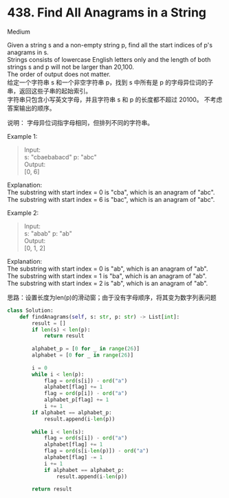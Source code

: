 # 438. Find All Anagrams in a String
Medium

Given a string s and a non-empty string p, find all the start indices of p's anagrams in s.  
Strings consists of lowercase English letters only and the length of both strings s and p will not be larger than 20,100.   
The order of output does not matter.  
给定一个字符串 s 和一个非空字符串 p，找到 s 中所有是 p 的字母异位词的子串，返回这些子串的起始索引。  
字符串只包含小写英文字母，并且字符串 s 和 p 的长度都不超过 20100。
不考虑答案输出的顺序。 

说明：
字母异位词指字母相同，但排列不同的字符串。

Example 1:  
>Input:  
>s: "cbaebabacd" p: "abc"  
>Output:  
>[0, 6]  

Explanation:  
The substring with start index = 0 is "cba", which is an anagram of "abc".  
The substring with start index = 6 is "bac", which is an anagram of "abc".  

Example 2:  
>Input:  
>s: "abab" p: "ab"  
>Output:  
>[0, 1, 2]  

Explanation:  
The substring with start index = 0 is "ab", which is an anagram of "ab".  
The substring with start index = 1 is "ba", which is an anagram of "ab".  
The substring with start index = 2 is "ab", which is an anagram of "ab".  


思路：设置长度为len(p)的滑动窗；由于没有字母顺序，将其变为数字列表问题

``` python
class Solution:
    def findAnagrams(self, s: str, p: str) -> List[int]:
        result = []
        if len(s) < len(p):
            return result
        
        alphabet_p = [0 for _ in range(26)]
        alphabet = [0 for _ in range(26)]
        
        i = 0
        while i < len(p):
            flag = ord(s[i]) - ord("a")
            alphabet[flag] += 1
            flag = ord(p[i]) - ord("a")
            alphabet_p[flag] += 1
            i += 1
        if alphabet == alphabet_p:
            result.append(i-len(p))
    
        while i < len(s):
            flag = ord(s[i]) - ord("a")
            alphabet[flag] += 1
            flag = ord(s[i-len(p)]) - ord("a")
            alphabet[flag] -= 1
            i += 1
            if alphabet == alphabet_p:
                result.append(i-len(p))
            
        return result   
```